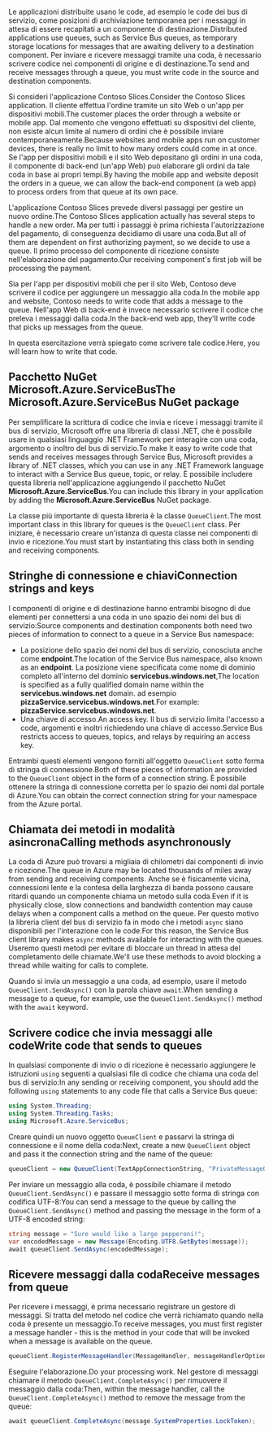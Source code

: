 <span data-ttu-id="bfbe4-101">Le applicazioni distribuite usano le code, ad esempio le code dei bus di servizio, come posizioni di archiviazione temporanea per i messaggi in attesa di essere recapitati a un componente di destinazione.</span><span class="sxs-lookup"><span data-stu-id="bfbe4-101">Distributed applications use queues, such as Service Bus queues, as temporary storage locations for messages that are awaiting delivery to a destination component.</span></span> <span data-ttu-id="bfbe4-102">Per inviare e ricevere messaggi tramite una coda, è necessario scrivere codice nei componenti di origine e di destinazione.</span><span class="sxs-lookup"><span data-stu-id="bfbe4-102">To send and receive messages through a queue, you must write code in the source and destination components.</span></span>

<span data-ttu-id="bfbe4-103">Si consideri l'applicazione Contoso Slices.</span><span class="sxs-lookup"><span data-stu-id="bfbe4-103">Consider the Contoso Slices application.</span></span> <span data-ttu-id="bfbe4-104">Il cliente effettua l'ordine tramite un sito Web o un'app per dispositivi mobili.</span><span class="sxs-lookup"><span data-stu-id="bfbe4-104">The customer places the order through a website or mobile app.</span></span> <span data-ttu-id="bfbe4-105">Dal momento che vengono effettuati su dispositivi del cliente, non esiste alcun limite al numero di ordini che è possibile inviare contemporaneamente.</span><span class="sxs-lookup"><span data-stu-id="bfbe4-105">Because websites and mobile apps run on customer devices, there is really no limit to how many orders could come in at once.</span></span> <span data-ttu-id="bfbe4-106">Se l'app per dispositivi mobili e il sito Web depositano gli ordini in una coda, il componente di back-end (un'app Web) può elaborare gli ordini da tale coda in base ai propri tempi.</span><span class="sxs-lookup"><span data-stu-id="bfbe4-106">By having the mobile app and website deposit the orders in a queue, we can allow the back-end component (a web app) to process orders from that queue at its own pace.</span></span>

<span data-ttu-id="bfbe4-107">L'applicazione Contoso Slices prevede diversi passaggi per gestire un nuovo ordine.</span><span class="sxs-lookup"><span data-stu-id="bfbe4-107">The Contoso Slices application actually has several steps to handle a new order.</span></span> <span data-ttu-id="bfbe4-108">Ma per tutti i passaggi è prima richiesta l'autorizzazione del pagamento, di conseguenza decidiamo di usare una coda.</span><span class="sxs-lookup"><span data-stu-id="bfbe4-108">But all of them are dependent on first authorizing payment, so we decide to use a queue.</span></span> <span data-ttu-id="bfbe4-109">Il primo processo del componente di ricezione consiste nell'elaborazione del pagamento.</span><span class="sxs-lookup"><span data-stu-id="bfbe4-109">Our receiving component's first job will be processing the payment.</span></span>

<span data-ttu-id="bfbe4-110">Sia per l'app per dispositivi mobili che per il sito Web, Contoso deve scrivere il codice per aggiungere un messaggio alla coda.</span><span class="sxs-lookup"><span data-stu-id="bfbe4-110">In the mobile app and website, Contoso needs to write code that adds a message to the queue.</span></span> <span data-ttu-id="bfbe4-111">Nell'app Web di back-end è invece necessario scrivere il codice che preleva i messaggi dalla coda.</span><span class="sxs-lookup"><span data-stu-id="bfbe4-111">In the back-end web app, they'll write code that picks up messages from the queue.</span></span>

<span data-ttu-id="bfbe4-112">In questa esercitazione verrà spiegato come scrivere tale codice.</span><span class="sxs-lookup"><span data-stu-id="bfbe4-112">Here, you will learn how to write that code.</span></span>

## <a name="the-microsoftazureservicebus-nuget-package"></a><span data-ttu-id="bfbe4-113">Pacchetto NuGet Microsoft.Azure.ServiceBus</span><span class="sxs-lookup"><span data-stu-id="bfbe4-113">The Microsoft.Azure.ServiceBus NuGet package</span></span>

<span data-ttu-id="bfbe4-114">Per semplificare la scrittura di codice che invia e riceve i messaggi tramite il bus di servizio, Microsoft offre una libreria di classi .NET, che è possibile usare in qualsiasi linguaggio .NET Framework per interagire con una coda, argomento o inoltro del bus di servizio.</span><span class="sxs-lookup"><span data-stu-id="bfbe4-114">To make it easy to write code that sends and receives messages through Service Bus, Microsoft provides a library of .NET classes, which you can use in any .NET Framework language to interact with a Service Bus queue, topic, or relay.</span></span> <span data-ttu-id="bfbe4-115">È possibile includere questa libreria nell'applicazione aggiungendo il pacchetto NuGet **Microsoft.Azure.ServiceBus**.</span><span class="sxs-lookup"><span data-stu-id="bfbe4-115">You can include this library in your application by adding the **Microsoft.Azure.ServiceBus** NuGet package.</span></span>

<span data-ttu-id="bfbe4-116">La classe più importante di questa libreria è la classe `QueueClient`.</span><span class="sxs-lookup"><span data-stu-id="bfbe4-116">The most important class in this library for queues is the `QueueClient` class.</span></span> <span data-ttu-id="bfbe4-117">Per iniziare, è necessario creare un'istanza di questa classe nei componenti di invio e ricezione.</span><span class="sxs-lookup"><span data-stu-id="bfbe4-117">You must start by instantiating this class both in sending and receiving components.</span></span>

## <a name="connection-strings-and-keys"></a><span data-ttu-id="bfbe4-118">Stringhe di connessione e chiavi</span><span class="sxs-lookup"><span data-stu-id="bfbe4-118">Connection strings and keys</span></span>

<span data-ttu-id="bfbe4-119">I componenti di origine e di destinazione hanno entrambi bisogno di due elementi per connettersi a una coda in uno spazio dei nomi del bus di servizio:</span><span class="sxs-lookup"><span data-stu-id="bfbe4-119">Source components and destination components both need two pieces of information to connect to a queue in a Service Bus namespace:</span></span>

- <span data-ttu-id="bfbe4-120">La posizione dello spazio dei nomi del bus di servizio, conosciuta anche come **endpoint**.</span><span class="sxs-lookup"><span data-stu-id="bfbe4-120">The location of the Service Bus namespace, also known as an **endpoint**.</span></span> <span data-ttu-id="bfbe4-121">La posizione viene specificata come nome di dominio completo all'interno del dominio **servicebus.windows.net**,</span><span class="sxs-lookup"><span data-stu-id="bfbe4-121">The location is specified as a fully qualified domain name within the **servicebus.windows.net** domain.</span></span> <span data-ttu-id="bfbe4-122">ad esempio **pizzaService.servicebus.windows.net**.</span><span class="sxs-lookup"><span data-stu-id="bfbe4-122">For example: **pizzaService.servicebus.windows.net**.</span></span>
- <span data-ttu-id="bfbe4-123">Una chiave di accesso.</span><span class="sxs-lookup"><span data-stu-id="bfbe4-123">An access key.</span></span> <span data-ttu-id="bfbe4-124">Il bus di servizio limita l'accesso a code, argomenti e inoltri richiedendo una chiave di accesso.</span><span class="sxs-lookup"><span data-stu-id="bfbe4-124">Service Bus restricts access to queues, topics, and relays by requiring an access key.</span></span>

<span data-ttu-id="bfbe4-125">Entrambi questi elementi vengono forniti all'oggetto `QueueClient` sotto forma di stringa di connessione.</span><span class="sxs-lookup"><span data-stu-id="bfbe4-125">Both of these pieces of information are provided to the `QueueClient` object in the form of a connection string.</span></span> <span data-ttu-id="bfbe4-126">È possibile ottenere la stringa di connessione corretta per lo spazio dei nomi dal portale di Azure.</span><span class="sxs-lookup"><span data-stu-id="bfbe4-126">You can obtain the correct connection string for your namespace from the Azure portal.</span></span>

## <a name="calling-methods-asynchronously"></a><span data-ttu-id="bfbe4-127">Chiamata dei metodi in modalità asincrona</span><span class="sxs-lookup"><span data-stu-id="bfbe4-127">Calling methods asynchronously</span></span>

<span data-ttu-id="bfbe4-128">La coda di Azure può trovarsi a migliaia di chilometri dai componenti di invio e ricezione.</span><span class="sxs-lookup"><span data-stu-id="bfbe4-128">The queue in Azure may be located thousands of miles away from sending and receiving components.</span></span> <span data-ttu-id="bfbe4-129">Anche se è fisicamente vicina, connessioni lente e la contesa della larghezza di banda possono causare ritardi quando un componente chiama un metodo sulla coda.</span><span class="sxs-lookup"><span data-stu-id="bfbe4-129">Even if it is physically close, slow connections and bandwidth contention may cause delays when a component calls a method on the queue.</span></span> <span data-ttu-id="bfbe4-130">Per questo motivo la libreria client del bus di servizio fa in modo che i metodi `async` siano disponibili per l'interazione con le code.</span><span class="sxs-lookup"><span data-stu-id="bfbe4-130">For this reason, the Service Bus client library makes `async` methods available for interacting with the queues.</span></span> <span data-ttu-id="bfbe4-131">Useremo questi metodi per evitare di bloccare un thread in attesa del completamento delle chiamate.</span><span class="sxs-lookup"><span data-stu-id="bfbe4-131">We'll use these methods to avoid blocking a thread while waiting for calls to complete.</span></span>

<span data-ttu-id="bfbe4-132">Quando si invia un messaggio a una coda, ad esempio, usare il metodo `QueueClient.SendAsync()` con la parola chiave `await`.</span><span class="sxs-lookup"><span data-stu-id="bfbe4-132">When sending a message to a queue, for example, use the `QueueClient.SendAsync()` method with the `await` keyword.</span></span>

## <a name="write-code-that-sends-to-queues"></a><span data-ttu-id="bfbe4-133">Scrivere codice che invia messaggi alle code</span><span class="sxs-lookup"><span data-stu-id="bfbe4-133">Write code that sends to queues</span></span>

<span data-ttu-id="bfbe4-134">In qualsiasi componente di invio o di ricezione è necessario aggiungere le istruzioni `using` seguenti a qualsiasi file di codice che chiama una coda del bus di servizio:</span><span class="sxs-lookup"><span data-stu-id="bfbe4-134">In any sending or receiving component, you should add the following `using` statements to any code file that calls a Service Bus queue:</span></span>

```C#
using System.Threading;
using System.Threading.Tasks;
using Microsoft.Azure.ServiceBus;
```

<span data-ttu-id="bfbe4-135">Creare quindi un nuovo oggetto `QueueClient` e passarvi la stringa di connessione e il nome della coda:</span><span class="sxs-lookup"><span data-stu-id="bfbe4-135">Next, create a new `QueueClient` object and pass it the connection string and the name of the queue:</span></span>

```C#
queueClient = new QueueClient(TextAppConnectionString, "PrivateMessageQueue");
```

<span data-ttu-id="bfbe4-136">Per inviare un messaggio alla coda, è possibile chiamare il metodo `QueueClient.SendAsync()` e passare il messaggio sotto forma di stringa con codifica UTF-8:</span><span class="sxs-lookup"><span data-stu-id="bfbe4-136">You can send a message to the queue by calling the `QueueClient.SendAsync()` method and passing the message in the form of a UTF-8 encoded string:</span></span>

```C#
string message = "Sure would like a large pepperoni!";
var encodedMessage = new Message(Encoding.UTF8.GetBytes(message));
await queueClient.SendAsync(encodedMessage);
```

## <a name="receive-messages-from-queue"></a><span data-ttu-id="bfbe4-137">Ricevere messaggi dalla coda</span><span class="sxs-lookup"><span data-stu-id="bfbe4-137">Receive messages from queue</span></span>

<span data-ttu-id="bfbe4-138">Per ricevere i messaggi, è prima necessario registrare un gestore di messaggi. Si tratta del metodo nel codice che verrà richiamato quando nella coda è presente un messaggio.</span><span class="sxs-lookup"><span data-stu-id="bfbe4-138">To receive messages, you must first register a message handler - this is the method in your code that will be invoked when a message is available on the queue.</span></span>

```C#
queueClient.RegisterMessageHandler(MessageHandler, messageHandlerOptions);
```

<span data-ttu-id="bfbe4-139">Eseguire l'elaborazione.</span><span class="sxs-lookup"><span data-stu-id="bfbe4-139">Do your processing work.</span></span> <span data-ttu-id="bfbe4-140">Nel gestore di messaggi chiamare il metodo `QueueClient.CompleteAsync()` per rimuovere il messaggio dalla coda:</span><span class="sxs-lookup"><span data-stu-id="bfbe4-140">Then, within the message handler, call the `QueueClient.CompleteAsync()` method to remove the message from the queue:</span></span>

```C#
await queueClient.CompleteAsync(message.SystemProperties.LockToken);
```